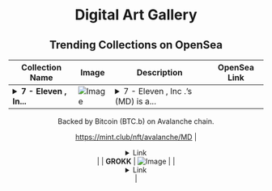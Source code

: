 <div align="center">

# Digital Art Gallery

## Trending Collections on OpenSea

| Collection Name                       | Image                                                                                     | Description                       | OpenSea Link                                                                                          |
|---------------------------------------|-------------------------------------------------------------------------------------------|-----------------------------------|--------------------------------------------------------------------------------------------------------|
| **<details><summary>7 - Eleven , In...</summary>7 - Eleven , Inc .’s</details>** | ![Image](https://i.seadn.io/s/raw/files/9d0bff297e32070b7c0ff36962b6168c.jpg?w=500&auto=format?w=200&auto=format) | <details><summary>7 - Eleven , Inc .’s (MD) is a...</summary>7 - Eleven , Inc .’s (MD) is a Bonding Curved ERC-1155 token created on mint.club.

Backed by Bitcoin (BTC.b) on Avalanche chain.

https://mint.club/nft/avalanche/MD</details> | <details><summary>Link</summary>[7 - Eleven , Inc .’s](https://opensea.io/collection/7-eleven-inc-s-6)</details> |
| **GROKK** | ![Image](https://i.seadn.io/s/raw/files/959af57e9fce95046c6c5a1414986d6b.jpg?w=500&auto=format?w=200&auto=format) |  | <details><summary>Link</summary>[GROKK](https://opensea.io/collection/grokk)</details> |

</div>